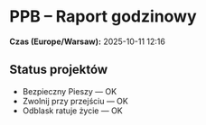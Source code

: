 # PPB – Raport godzinowy
**Czas (Europe/Warsaw):** 2025-10-11 12:16

## Status projektów
- Bezpieczny Pieszy — OK
- Zwolnij przy przejściu — OK
- Odblask ratuje życie — OK

